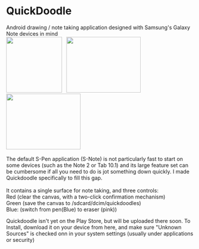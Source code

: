 QuickDoodle
===========

Android drawing / note taking application designed with Samsung's Galaxy Note devices in mind<br>
<img src="http://andrewpinion.com/img/qdnew3.png"  height=150>&nbsp;&nbsp;
<a href="http://andrewpinion.com/img/qdoodle2.jpg"><img src="http://andrewpinion.com/img/qdoodle2.jpg" width=200 height=150></a>
<a href="http://andrewpinion.com/img/qdoodle11.jpg"><img src="http://andrewpinion.com/img/qdoodle1.jpg" width=200 height=150></a>
<br><br>
The default S-Pen application (S-Note) is not particularly fast to start on some devices (such as the Note 2 or Tab 10.1) and its large feature set can be cumbersome if all you need to do is jot something down quickly. I made Quickdoodle specifically to fill this gap.<br><br>
It contains a single surface for note taking, and three controls:<br>
Red (clear the canvas, with a two-click confirmation mechanism)<br>
Green (save the canvas to /sdcard/dcim/quickdoodles)<br>
Blue: (switch from pen(Blue) to eraser (pink))<br>

Quickdoodle isn't yet on the Play Store, but will be uploaded there soon. To Install, download it on your device from here, and make sure "Unknown Sources" is checked onn in your system settings (usually under applications or security)
